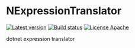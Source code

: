 # NExpressionTranslator
[![Latest version](https://img.shields.io/nuget/v/ExprTranslator.Query.svg)](https://www.nuget.org/packages/ExprTranslator.Query)
[![Build status](https://ci.appveyor.com/api/projects/status/92xcerfi30k7c27b?svg=true)](https://ci.appveyor.com/project/wanlitao/nexpressiontranslator)
[![License Apache](https://img.shields.io/badge/license-Apache%202-blue.svg)](http://www.apache.org/licenses/LICENSE-2.0.html)

dotnet expression translator
